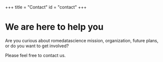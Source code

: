+++
title = "Contact"
id = "contact"
+++

# We are here to help you

Are you curious about romedatascience mission, organization, future plans, or do you want to get involved?

Please feel free to contact us.
